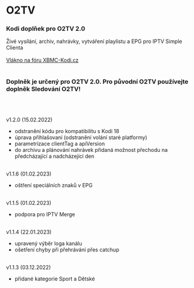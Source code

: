 <h1>O2TV</h1>
<p>
<h3>Kodi doplňek pro O2TV 2.0</h3>
<p>
Živé vysílání, archiv, nahrávky, vytváření playlistu a EPG pro IPTV Simple Clienta<br><br>
<a href="https://www.xbmc-kodi.cz/prispevek-o2tv">Vlákno na fóru XBMC-Kodi.cz</a><br><br>
<h3>Doplněk je určený pro O2TV 2.0. Pro původní O2TV používejte doplněk Sledování O2TV!</h3><br><br>

v1.2.0 (15.02.2022)<br>
- odstranění kódu pro kompatibilitu s Kodi 18<br>
- úprava přihlašovaní (odstranění volání staré platformy)<br>
- parametrizace clientTag a apiVersion<br>
- do archivu a plánování nahrávek přidaná možnost přechodu na předcházající a nadcházející den<br><br>

v1.1.6 (01.02.2023)<br>
- oštření speciálních znaků v EPG<br><br>

v1.1.5 (01.02.2023)<br>
- podpora pro IPTV Merge<br><br>

v1.1.4 (22.01.2023)<br>
- upravený výběr loga kanálu<br>
- ošetření chyby při přehrávání přes catchup<br><br>

v1.1.3 (03.12.2022)<br>
- přidané kategorie Sport a Dětské<br><br>
</p>
